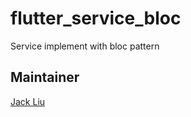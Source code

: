 # flutter_service_bloc

Service implement with bloc pattern

## Maintainer

[Jack Liu](https://github.com/aaassseee)